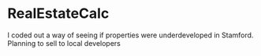 # RealEstateCalc
I coded out a way of seeing if properties were underdeveloped in Stamford. Planning to sell to local developers
